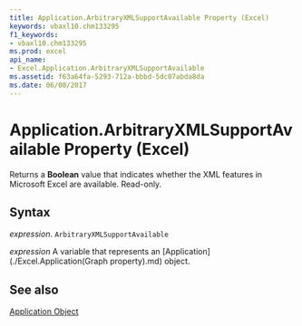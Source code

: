 ```yaml
---
title: Application.ArbitraryXMLSupportAvailable Property (Excel)
keywords: vbaxl10.chm133295
f1_keywords:
- vbaxl10.chm133295
ms.prod: excel
api_name:
- Excel.Application.ArbitraryXMLSupportAvailable
ms.assetid: f63a64fa-5293-712a-bbbd-5dc07abda8da
ms.date: 06/08/2017
---
```



# Application.ArbitraryXMLSupportAvailable Property (Excel)

 Returns a **Boolean** value that indicates whether the XML features in Microsoft Excel are available. Read-only.


## Syntax

 _expression_. `ArbitraryXMLSupportAvailable`

 _expression_ A variable that represents an [Application](./Excel.Application(Graph property).md) object.


## See also


[Application Object](Excel.Application(objec).md)

